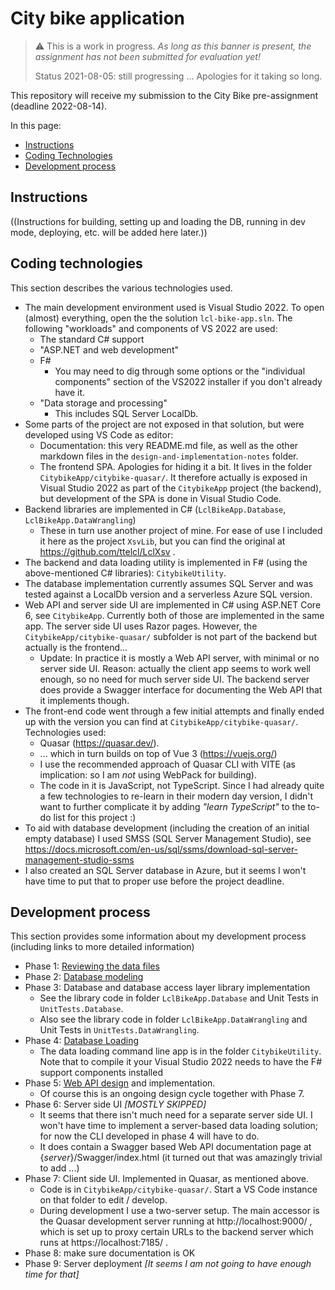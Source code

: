 # City bike application

> :warning: This is a work in progress. _As long as this banner is present, 
the assignment has not been submitted for evaluation yet!_
>
> Status 2021-08-05: still progressing ... Apologies for it taking so long.

This repository will receive my submission to the City Bike pre-assignment
(deadline 2022-08-14). 
<!-- (see https://github.com/solita/dev-academy-2022-fall-exercise ) -->

In this page:
* [Instructions](#instructions)
* [Coding Technologies](#coding-technologies)
* [Development process](#development-process)

## Instructions

((Instructions for building, setting up and loading the DB, running in
dev mode, deploying, etc. will be added here later.))

## Coding technologies

This section describes the various technologies used.

* The main development environment used is Visual Studio 2022.
To open (almost) everything, open the the solution `lcl-bike-app.sln`.
The following "workloads" and components of VS 2022 are used:
    * The standard C# support
    * "ASP.NET and web development"
    * F#
        * You may need to dig through some options or the "individual 
          components" section of the VS2022 installer if you don't
          already have it.
    * "Data storage and processing"
        * This includes SQL Server LocalDb.
* Some parts of the project are not exposed in that solution, but
were developed using VS Code as editor:
    * Documentation: this very README.md file, as well as the other
    markdown files in the `design-and-implementation-notes` folder.
    * The frontend SPA. Apologies for hiding it a bit. It lives in
    the folder `CitybikeApp/citybike-quasar/`. It therefore actually
    is exposed in Visual Studio 2022 as part of the `CitybikeApp`
    project (the backend), but development of the SPA is done in 
    Visual Studio Code.
* Backend libraries are implemented in C# (`LclBikeApp.Database`,
  `LclBikeApp.DataWrangling`)
  * These in turn use another project of mine. For ease
    of use I included it here as the project `XsvLib`, but you can
    find the original at https://github.com/ttelcl/LclXsv .
* The backend and data loading utility is implemented in F# (using the 
above-mentioned C# libraries): `CitybikeUtility`.
* The database implementation currently assumes SQL Server and was
tested against a LocalDb version and a serverless Azure SQL version.
* Web API and server side UI are implemented in C# using ASP.NET Core 6,
see `CitybikeApp`. Currently both of those are implemented in the same
app. The server side UI uses Razor pages.
However, the `CitybikeApp/citybike-quasar/` subfolder is not part of the
backend but actually is the frontend...
    * Update: In practice it is mostly a Web API server, with minimal or
      no server side UI. Reason: actually the client app seems to work
      well enough, so no need for much server side UI.
      The backend server does provide a Swagger interface for documenting
      the Web API that it implements though.
* The front-end code went through a few initial attempts and finally
  ended up with the version you can find at `CitybikeApp/citybike-quasar/`.
  Technologies used:
    * Quasar (https://quasar.dev/).
    * ... which in turn builds on top of Vue 3 (https://vuejs.org/)
    * I use the recommended approach of Quasar CLI with VITE (as 
      implication: so I am _not_ using WebPack for building).
    * The code in it is JavaScript, not TypeScript. Since I had already
      quite a few technologies to re-learn in their modern day version,
      I didn't want to further complicate it by adding _"learn TypeScript"_
      to the to-do list for this project :)
* To aid with database development (including the creation of an initial empty
database) I used SMSS (SQL Server Management Studio), see
https://docs.microsoft.com/en-us/sql/ssms/download-sql-server-management-studio-ssms
* I also created an SQL Server database in Azure, but it seems I won't have
time to put that to proper use before the project deadline.

## Development process

This section provides some information about my development process (including
links to more detailed information)

* Phase 1: [Reviewing the data files](design-and-implementation-notes/DataReview.md)
* Phase 2: [Database modeling](design-and-implementation-notes/DataModel.md)
* Phase 3: Database and database access layer library implementation
    * See the library code in folder `LclBikeApp.Database` and Unit Tests in `UnitTests.Database`.
    * Also see the library code in folder `LclBikeApp.DataWrangling` and Unit Tests in
    `UnitTests.DataWrangling`.
* Phase 4: [Database Loading](design-and-implementation-notes/DatabaseLoading.md)
    * The data loading command line app is in the folder `CitybikeUtility`. Note that
    to compile it your Visual Studio 2022 needs to have the F# support components installed
* Phase 5: [Web API design](design-and-implementation-notes/WebApiDesign.md) and implementation.
    * Of course this is an ongoing design cycle together with Phase 7.
* Phase 6: Server side UI _\[MOSTLY SKIPPED\]_
    * It seems that there isn't much need for a separate server side UI. I won't have
      time to implement a server-based data loading solution; for now the CLI developed
      in phase 4 will have to do.
    * It does contain a Swagger based Web API documentation page at {_server_}/Swagger/index.html
      (it turned out that was amazingly trivial to add ...)
* Phase 7: Client side UI. Implemented in Quasar, as mentioned above.
    * Code is in `CitybikeApp/citybike-quasar/`. Start a VS Code instance on that folder
      to edit / develop.
    * During development I use a two-server setup. The main accessor is the Quasar 
      development server running at htt<span>p:/</span>/localhost:9000/ , which is set up
      to proxy certain URLs to the backend server which runs at htt<span>ps:/</span>/localhost:7185/ .
* Phase 8: make sure documentation is OK
* Phase 9: Server deployment _\[It seems I am not going to have enough time for that\]_
